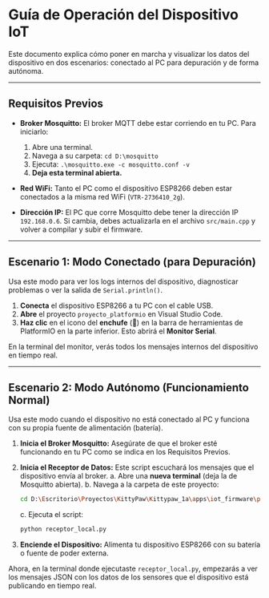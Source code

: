 # Guía de Operación del Dispositivo IoT

Este documento explica cómo poner en marcha y visualizar los datos del dispositivo en dos escenarios: conectado al PC para depuración y de forma autónoma.

---

## Requisitos Previos

- **Broker Mosquitto:** El broker MQTT debe estar corriendo en tu PC. Para iniciarlo:
    1. Abre una terminal.
    2. Navega a su carpeta: `cd D:\mosquitto`
    3. Ejecuta: `.\mosquitto.exe -c mosquitto.conf -v`
    4. **Deja esta terminal abierta.**

- **Red WiFi:** Tanto el PC como el dispositivo ESP8266 deben estar conectados a la misma red WiFi (`VTR-2736410_2g`).

- **Dirección IP:** El PC que corre Mosquitto debe tener la dirección IP `192.168.0.6`. Si cambia, debes actualizarla en el archivo `src/main.cpp` y volver a compilar y subir el firmware.

---

## Escenario 1: Modo Conectado (para Depuración)

Usa este modo para ver los logs internos del dispositivo, diagnosticar problemas o ver la salida de `Serial.println()`.

1.  **Conecta** el dispositivo ESP8266 a tu PC con el cable USB.
2.  **Abre** el proyecto `proyecto_platformio` en Visual Studio Code.
3.  **Haz clic** en el icono del **enchufe** (🔌) en la barra de herramientas de PlatformIO en la parte inferior. Esto abrirá el **Monitor Serial**.

En la terminal del monitor, verás todos los mensajes internos del dispositivo en tiempo real.

---

## Escenario 2: Modo Autónomo (Funcionamiento Normal)

Usa este modo cuando el dispositivo no está conectado al PC y funciona con su propia fuente de alimentación (batería).

1.  **Inicia el Broker Mosquitto:** Asegúrate de que el broker esté funcionando en tu PC como se indica en los Requisitos Previos.

2.  **Inicia el Receptor de Datos:** Este script escuchará los mensajes que el dispositivo envía al broker.
    a. Abre una **nueva terminal** (deja la de Mosquitto abierta).
    b. Navega a la carpeta de este proyecto:
       ```sh
       cd D:\Escritorio\Proyectos\KittyPaw\Kittypaw_1a\apps\iot_firmware\proyecto_platformio
       ```
    c. Ejecuta el script:
       ```sh
       python receptor_local.py
       ```

3.  **Enciende el Dispositivo:** Alimenta tu dispositivo ESP8266 con su batería o fuente de poder externa.

Ahora, en la terminal donde ejecutaste `receptor_local.py`, empezarás a ver los mensajes JSON con los datos de los sensores que el dispositivo está publicando en tiempo real.
